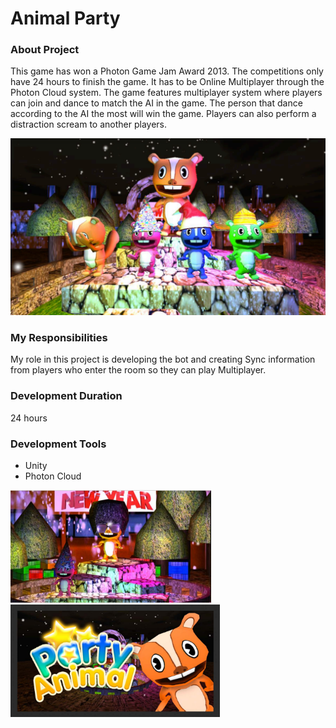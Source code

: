 # Animal Party
### About Project
This game has won a Photon Game Jam Award 2013. The competitions
only have 24 hours to finish the game. It has to be Online Multiplayer
through the Photon Cloud system. The game features multiplayer system
where players can join and dance to match the AI in the game. The person
that dance according to the AI the most will win the game. Players can also
perform a distraction scream to another players.

![animal-party-1](../Images/AnimalParty/AnimalParty1.png)

### My Responsibilities
My role in this project is developing the bot and creating Sync
information from players who enter the room so they can play Multiplayer.

### Development Duration
24 hours

### Development Tools
- Unity
- Photon Cloud

<img src="../Images/AnimalParty/AnimalParty2.png" height="180"/><img src="../Images/AnimalParty/AnimalParty3.png" height="180"/>
